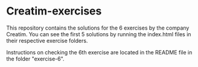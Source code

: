# Creatim-exercises

This repository contains the solutions for the 6 exercises by the company Creatim. You can see the first 5 solutions by running the index.html files in their respective exercise folders.

Instructions on checking the 6th exercise are located in the README file in the folder "exercise-6".
